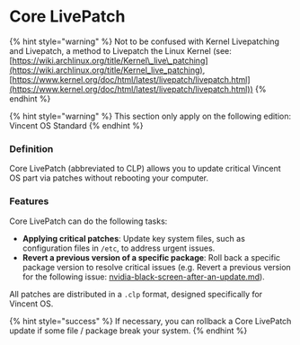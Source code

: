 # Core LivePatch

{% hint style="warning" %}
Not to be confused with Kernel Livepatching and Livepatch, a method to Livepatch the Linux Kernel (see: [https://wiki.archlinux.org/title/Kernel\_live\_patching](https://wiki.archlinux.org/title/Kernel_live_patching), [https://www.kernel.org/doc/html/latest/livepatch/livepatch.html](https://www.kernel.org/doc/html/latest/livepatch/livepatch.html))
{% endhint %}

{% hint style="warning" %}
This section only apply on the following edition: Vincent OS Standard
{% endhint %}

### Definition

Core LivePatch (abbreviated to CLP) allows you to update critical Vincent OS part via patches without rebooting your computer.

### Features

Core LivePatch can do the following tasks:

* **Applying critical patches**: Update key system files, such as configuration files in `/etc`, to address urgent issues.
* **Revert a previous version of a specific package**: Roll back a specific package version to resolve critical issues (e.g. Revert a previous version for the following issue: [nvidia-black-screen-after-an-update.md](troubleshooting/nvidia-black-screen-after-an-update.md "mention")).

All patches are distributed in a `.clp` format, designed specifically for Vincent OS.

{% hint style="success" %}
If necessary, you can rollback a Core LivePatch update if some file / package break your system.
{% endhint %}
